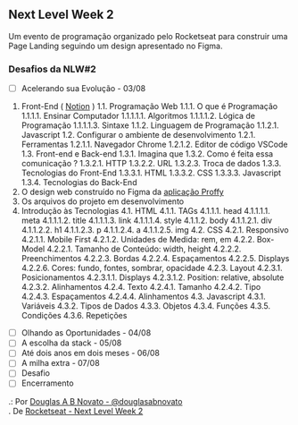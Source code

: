 ## Next Level Week 2

Um evento de programação organizado pelo Rocketseat para construir uma Page Landing seguindo um design apresentado no Figma.

### Desafios da NLW#2

- [ ] Acelerando sua Evolução - 03/08

1. Front-End ( [Notion](https://www.notion.so/Front-end-ab15ef64dbe7459aba38364cf60af9d2) )
1.1. Programação Web
1.1.1. O que é Programação
1.1.1.1. Ensinar Computador 
1.1.1.1.1. Algoritmos
1.1.1.1.2. Lógica de Programação
1.1.1.1.3. Sintaxe
1.1.2. Linguagem de Programação
1.1.2.1. Javascript 
1.2. Configurar o ambiente de desenvolvimento
1.2.1. Ferramentas 
1.2.1.1. Navegador Chrome
1.2.1.2. Editor de código VSCode
1.3. Front-end e Back-end
1.3.1. Imagina que
1.3.2. Como é feita essa comunicação ?
1.3.2.1. HTTP
1.3.2.2. URL
1.3.2.3. Troca de dados
1.3.3. Tecnologias do Front-End
1.3.3.1. HTML
1.3.3.2. CSS
1.3.3.3. Javascript
1.3.4. Tecnologias do Back-End
2. O design web construído no Figma da [aplicação Proffy](https://www.figma.com/file/GHGS126t7WYjnPZdRKChJF/?viewer=1&node-id=)
3. Os arquivos do projeto em desenvolvimento
4. Introdução às Tecnologias
4.1. HTML
4.1.1. TAGs
4.1.1.1. head 
4.1.1.1.1. meta
4.1.1.1.2. title
4.1.1.1.3. link
4.1.1.1.4. style
4.1.1.2. body 
4.1.1.2.1. div
4.1.1.2.2. h1
4.1.1.2.3. p
4.1.1.2.4. a
4.1.1.2.5. img
4.2. CSS
4.2.1. Responsivo
4.2.1.1. Mobile First
4.2.1.2. Unidades de Medida: rem, em
4.2.2. Box-Model
4.2.2.1. Tamanho de Conteúdo: width, height
4.2.2.2. Preenchimentos
4.2.2.3. Bordas
4.2.2.4. Espaçamentos
4.2.2.5. Displays
4.2.2.6. Cores: fundo, fontes, sombrar, opacidade
4.2.3. Layout
4.2.3.1. Posicionamentos
4.2.3.1.1. Displays
4.2.3.1.2. Position: relative, absolute
4.2.3.2. Alinhamentos 
4.2.4. Texto
4.2.4.1. Tamanho
4.2.4.2. Tipo
4.2.4.3. Espaçamentos
4.2.4.4. Alinhamentos
4.3. Javascript
4.3.1. Variáveis
4.3.2. Tipos de Dados
4.3.3. Objetos
4.3.4. Funções
4.3.5. Condições
4.3.6. Repetições


- [ ] Olhando as Oportunidades - 04/08
- [ ] A escolha da stack - 05/08
- [ ] Até dois anos em dois meses - 06/08
- [ ] A milha extra - 07/08
- [ ] Desafio
- [ ] Encerramento

.: Por [Douglas A B Novato - @douglasabnovato](https://linktr.ee/douglasabnovato)<br/>
. De [Rocketseat - Next Level Week 2](https://nextlevelweek.com/inscricao/2)